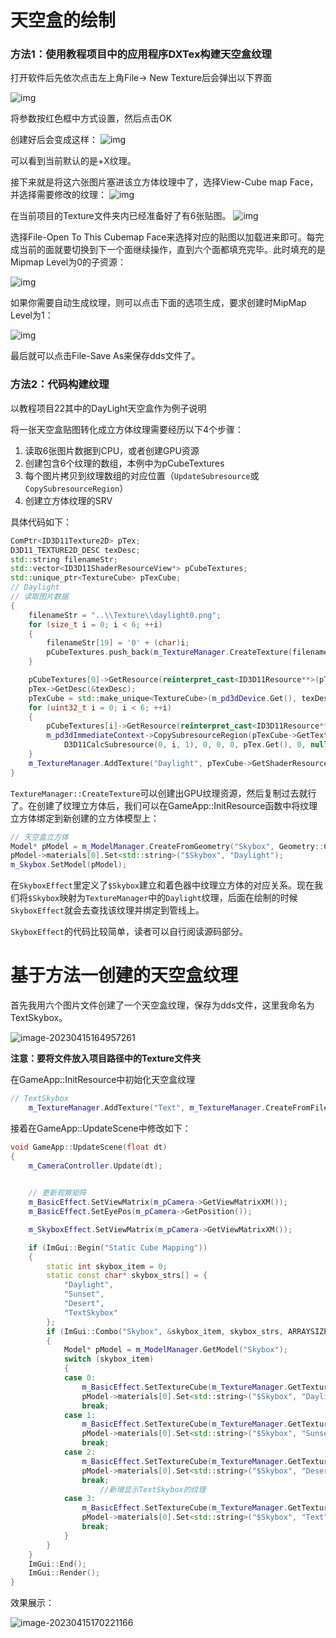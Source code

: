 # 天空盒的绘制

### 方法1：使用教程项目中的应用程序DXTex构建天空盒纹理

打开软件后先依次点击左上角File-> New Texture后会弹出以下界面

![img](https://img2018.cnblogs.com/blog/1172605/201905/1172605-20190510184545519-1493245227.png)

将参数按红色框中方式设置，然后点击OK

创建好后会变成这样：
![img](https://img2018.cnblogs.com/blog/1172605/201810/1172605-20181028164915275-161779832.png)

可以看到当前默认的是+X纹理。

接下来就是将这六张图片塞进该立方体纹理中了，选择View-Cube map Face，并选择需要修改的纹理：
![img](https://img2018.cnblogs.com/blog/1172605/201810/1172605-20181028164941402-1885864769.png)

在当前项目的Texture文件夹内已经准备好了有6张贴图。
![img](https://img2018.cnblogs.com/blog/1172605/201810/1172605-20181028164954733-588436585.png)

选择File-Open To This Cubemap Face来选择对应的贴图以加载进来即可。每完成当前的面就要切换到下一个面继续操作，直到六个面都填充完毕。此时填充的是Mipmap Level为0的子资源：

![img](https://img2018.cnblogs.com/blog/1172605/201810/1172605-20181028174344999-437426852.png)

如果你需要自动生成纹理，则可以点击下面的选项生成，要求创建时MipMap Level为1：

![img](https://img2018.cnblogs.com/blog/1172605/201905/1172605-20190510184833647-1723891017.png)

最后就可以点击File-Save As来保存dds文件了。

### 方法2：代码构建纹理

以教程项目22其中的DayLight天空盒作为例子说明

将一张天空盒贴图转化成立方体纹理需要经历以下4个步骤：

1. 读取6张图片数据到CPU，或者创建GPU资源
2. 创建包含6个纹理的数组，本例中为pCubeTextures
3. 每个图片拷贝到纹理数组的对应位置（`UpdateSubresource`或`CopySubresourceRegion`）
4. 创建立方体纹理的SRV

具体代码如下：

```cpp
ComPtr<ID3D11Texture2D> pTex;
D3D11_TEXTURE2D_DESC texDesc;
std::string filenameStr;
std::vector<ID3D11ShaderResourceView*> pCubeTextures;
std::unique_ptr<TextureCube> pTexCube;
// Daylight
// 读取图片数据
{
    filenameStr = "..\\Texture\\daylight0.png";
    for (size_t i = 0; i < 6; ++i)
    {
        filenameStr[19] = '0' + (char)i;
        pCubeTextures.push_back(m_TextureManager.CreateTexture(filenameStr));
    }

    pCubeTextures[0]->GetResource(reinterpret_cast<ID3D11Resource**>(pTex.ReleaseAndGetAddressOf()));
    pTex->GetDesc(&texDesc);
    pTexCube = std::make_unique<TextureCube>(m_pd3dDevice.Get(), texDesc.Width, texDesc.Height, DXGI_FORMAT_R8G8B8A8_UNORM_SRGB);
    for (uint32_t i = 0; i < 6; ++i)
    {
        pCubeTextures[i]->GetResource(reinterpret_cast<ID3D11Resource**>(pTex.ReleaseAndGetAddressOf()));
        m_pd3dImmediateContext->CopySubresourceRegion(pTexCube->GetTexture(), 
            D3D11CalcSubresource(0, i, 1), 0, 0, 0, pTex.Get(), 0, nullptr);
    }
    m_TextureManager.AddTexture("Daylight", pTexCube->GetShaderResource());
}
```

`TextureManager::CreateTexture`可以创建出GPU纹理资源，然后复制过去就行了。在创建了纹理立方体后，我们可以在GameApp::InitResource函数中将纹理立方体绑定到新创建的立方体模型上：

```cpp
// 天空盒立方体
Model* pModel = m_ModelManager.CreateFromGeometry("Skybox", Geometry::CreateBox());
pModel->materials[0].Set<std::string>("$Skybox", "Daylight");
m_Skybox.SetModel(pModel);
```

在`SkyboxEffect`里定义了`$Skybox`建立和着色器中纹理立方体的对应关系。现在我们将`$Skybox`映射为`TextureManager`中的`Daylight`纹理，后面在绘制的时候`SkyboxEffect`就会去查找该纹理并绑定到管线上。

`SkyboxEffect`的代码比较简单，读者可以自行阅读源码部分。

# 基于方法一创建的天空盒纹理

首先我用六个图片文件创建了一个天空盒纹理，保存为dds文件，这里我命名为TextSkybox。

![image-20230415164957261](C:\Users\25768\AppData\Roaming\Typora\typora-user-images\image-20230415164957261.png)

**注意：要将文件放入项目路径中的Texture文件夹**

在GameApp::InitResource中初始化天空盒纹理

```cpp
// TextSkybox
    m_TextureManager.AddTexture("Text", m_TextureManager.CreateFromFile("..\\Texture\\TextSkybox.dds", false, true));
```

接着在GameApp::UpdateScene中修改如下：

```cpp
void GameApp::UpdateScene(float dt)
{
    m_CameraController.Update(dt);
    

    // 更新观察矩阵
    m_BasicEffect.SetViewMatrix(m_pCamera->GetViewMatrixXM());
    m_BasicEffect.SetEyePos(m_pCamera->GetPosition());

    m_SkyboxEffect.SetViewMatrix(m_pCamera->GetViewMatrixXM());

    if (ImGui::Begin("Static Cube Mapping"))
    {
        static int skybox_item = 0;
        static const char* skybox_strs[] = {
            "Daylight",
            "Sunset",
            "Desert",
            "TextSkybox"
        };
        if (ImGui::Combo("Skybox", &skybox_item, skybox_strs, ARRAYSIZE(skybox_strs)))
        {
            Model* pModel = m_ModelManager.GetModel("Skybox");
            switch (skybox_item)
            {
            case 0: 
                m_BasicEffect.SetTextureCube(m_TextureManager.GetTexture("Daylight"));
                pModel->materials[0].Set<std::string>("$Skybox", "Daylight");
                break;
            case 1: 
                m_BasicEffect.SetTextureCube(m_TextureManager.GetTexture("Sunset"));
                pModel->materials[0].Set<std::string>("$Skybox", "Sunset");
                break;
            case 2: 
                m_BasicEffect.SetTextureCube(m_TextureManager.GetTexture("Desert")); 
                pModel->materials[0].Set<std::string>("$Skybox", "Desert");
                break;
                    //新增显示TextSkybox的纹理
            case 3:
                m_BasicEffect.SetTextureCube(m_TextureManager.GetTexture("Text"));
                pModel->materials[0].Set<std::string>("$Skybox", "Text");
                break;
            }
        }
    }
    ImGui::End();
    ImGui::Render();
}
```

效果展示：

![image-20230415170221166](C:\Users\25768\AppData\Roaming\Typora\typora-user-images\image-20230415170221166.png)